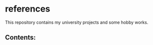# references

This repository contains my university projects and some hobby works. 

Contents:
  - 
